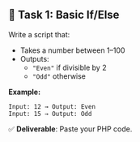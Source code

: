 ## 🧩 Task 1: Basic If/Else  

Write a script that:
- Takes a number between 1–100  
- Outputs:
  - `"Even"` if divisible by 2  
  - `"Odd"` otherwise  

**Example:**
```text
Input: 12 → Output: Even
Input: 15 → Output: Odd
```

✅ **Deliverable**: Paste your PHP code.